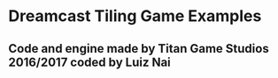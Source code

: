 # Dreamcast Tiling Game Examples
## Code and engine made by Titan Game Studios 2016/2017 coded by Luiz Nai

